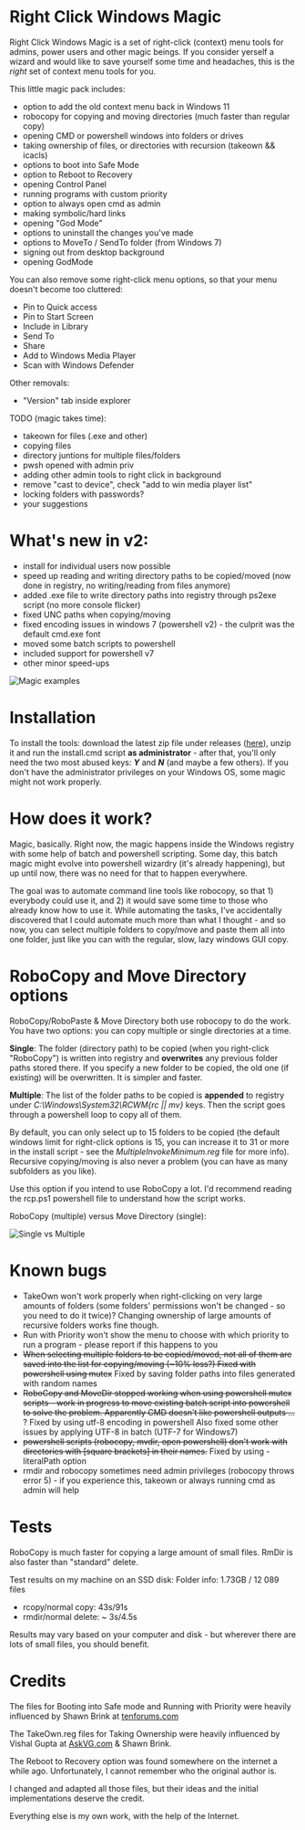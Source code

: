 # Right Click Windows Magic


Right Click Windows Magic is a set of right-click (context) menu tools for admins, power users and other magic beings. If you consider yerself a wizard and would like to save yourself some time and headaches, this is the *right* set of context menu tools for you.

This little magic pack includes:
- option to add the old context menu back in Windows 11
- robocopy for copying and moving directories (much faster than regular copy)
- opening CMD or powershell windows into folders or drives
- taking ownership of files, or directories with recursion (takeown && icacls)
- options to boot into Safe Mode
- option to Reboot to Recovery
- opening Control Panel
- running programs with custom priority
- option to always open cmd as admin
- making symbolic/hard links
- opening "God Mode"
- options to uninstall the changes you've made
- options to MoveTo / SendTo folder (from Windows 7)
- signing out from desktop background
- opening GodMode

You can also remove some right-click menu options, so that your menu doesn't become too cluttered:
- Pin to Quick access
- Pin to Start Screen
- Include in Library
- Send To
- Share
- Add to Windows Media Player
- Scan with Windows Defender

Other removals:
- "Version" tab inside explorer


TODO (magic takes time):
- takeown for files (.exe and other)
- copying files
- directory juntions for multiple files/folders
- pwsh opened with admin priv
- adding other admin tools to right click in background
- remove "cast to device", check "add to win media player list"
- locking folders with passwords?
- your suggestions

# What's new in v2:
- install for individual users now possible
- speed up reading and writing directory paths to be copied/moved (now done in registry, no writing/reading from files anymore)
- added .exe file to write directory paths into registry through ps2exe script (no more console flicker)
- fixed UNC paths when copying/moving
- fixed encoding issues in windows 7 (powershell v2) - the culprit was the default cmd.exe font
- moved some batch scripts to powershell
- included support for powershell v7
- other minor speed-ups

![Magic examples](img/RCWM.gif)


# Installation


To install the tools: download the latest zip file under releases ([here](https://github.com/GChuf/RCWM/releases/latest)), unzip it and run the install.cmd script __as administrator__ - after that, you'll only need the two most abused keys: __*Y*__ and __*N*__ (and maybe a few others).
If you don't have the administrator privileges on your Windows OS, some magic might not work properly.


# How does it work?

Magic, basically. Right now, the magic happens inside the Windows registry with some help of batch and powershell scripting. Some day, this batch magic might evolve into powershell wizardry (it's already happening), but up until now, there was no need for that to happen everywhere.

The goal was to automate command line tools like robocopy, so that 1) everybody could use it, and 2) it would save some time to those who already know how to use it. While automating the tasks, I've accidentally discovered that I could automate much more than what I thought - and so now, you can select multiple folders to copy/move and paste them all into one folder, just like you can with the regular, slow, lazy windows GUI copy.


# RoboCopy and Move Directory options

RoboCopy/RoboPaste & Move Directory both use robocopy to do the work. 
You have two options: you can copy multiple or single directories at a time.

__Single__:
The folder (directory path) to be copied (when you right-click "RoboCopy") is written into registry and __overwrites__ any previous folder paths stored there. If you specify a new folder to be copied, the old one (if existing) will be overwritten. It is simpler and faster.

__Multiple__:
The list of the folder paths to be copied is __appended__ to registry under *C:\Windows\System32\RCWM\{rc || mv}* keys. Then the script goes through a powershell loop to copy all of them.

By default, you can only select up to 15 folders to be copied (the default windows limit for right-click options is 15, you can increase it to 31 or more in the install script - see the *MultipleInvokeMinimum.reg* file for more info). Recursive copying/moving is also never a problem (you can have as many subfolders as you like).

Use this option if you intend to use RoboCopy a lot. I'd recommend reading the rcp.ps1 powershell file to understand how the script works.


RoboCopy (multiple) versus Move Directory (single):

![Single vs Multiple](img/sm.gif)

# Known bugs

- TakeOwn won't work properly when right-clicking on very large amounts of folders (some folders' permissions won't be changed - so you need to do it twice)?
Changing ownership of large amounts of recursive folders works fine though.
- Run with Priority won't show the menu to choose with which priority to run a program - please report if this happens to you
- <del>When selecting multiple folders to be copied/moved, not all of them are saved into the list for copying/moving (~10% loss?)
Fixed with powershell using mutex</del>
Fixed by saving folder paths into files generated with random names
- <del>RoboCopy and MoveDir stopped working when using powershell mutex scripts - work in progress to move existing batch script into powershell to solve the problem. Apparently CMD doesn't like powershell outputs ... </del>?
Fixed by using utf-8 encoding in powershell
Also fixed some other issues by applying UTF-8 in batch (UTF-7 for Windows7)
- <del>powershell scripts (robocopy, mvdir, open powershell) don't work with directories with \[square brackets\] in their names.</del>
Fixed by using -literalPath option
- rmdir and robocopy sometimes need admin privileges (robocopy throws error 5) - if you experience this, takeown or always running cmd as admin will help
  
# Tests
RoboCopy is much faster for copying a large amount of small files.
RmDir is also faster than "standard" delete.


Test results on my machine on an SSD disk:
Folder info: 1.73GB / 12 089 files
- rcopy/normal copy: 43s/91s
- rmdir/normal delete: ~ 3s/4.5s

Results may vary based on your computer and disk - but wherever there are lots of small files, you should benefit.


# Credits

The files for Booting into Safe mode and Running with Priority were heavily influenced by Shawn Brink at [tenforums.com](https://www.tenforums.com/tutorials/1977-windows-10-tutorial-index.html)

The TakeOwn.reg files for Taking Ownership were heavily influenced by Vishal Gupta at [AskVG.com](https://www.askvg.com/) & Shawn Brink.

The Reboot to Recovery option was found somewhere on the internet a while ago. Unfortunately, I cannot remember who the original author is.

I changed and adapted all those files, but their ideas and the initial implementations deserve the credit.

Everything else is my own work, with the help of the Internet.
